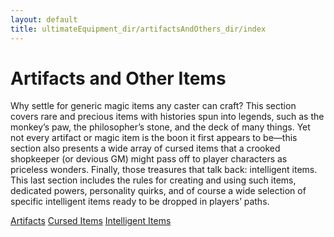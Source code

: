```yaml
---
layout: default
title: ultimateEquipment_dir/artifactsAndOthers_dir/index
---
```

# Artifacts and Other Items

Why settle for generic magic items any caster can craft? This section covers rare and precious items with histories spun into legends, such as the monkey’s paw, the philosopher’s stone, and the deck of many things. Yet not every artifact or magic item is the boon it first appears to be—this section also presents a wide array of cursed items that a crooked shopkeeper (or devious GM) might pass off to player characters as priceless wonders. Finally, those treasures that talk back: intelligent items. This last section includes the rules for creating and using such items, dedicated powers, personality quirks, and of course a wide selection of specific intelligent items ready to be dropped in players’ paths.

[Artifacts](../ultimateEquipment_dir/artifactsAndOthers_dir/artifacts) [Cursed Items](../ultimateEquipment_dir/artifactsAndOthers_dir/cursedItems) [Intelligent Items](../ultimateEquipment_dir/artifactsAndOthers_dir/intelligentItems)

